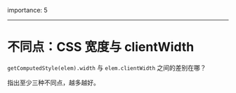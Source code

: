 importance: 5

---

# 不同点：CSS 宽度与 clientWidth

 `getComputedStyle(elem).width` 与 `elem.clientWidth` 之间的差别在哪？

指出至少三种不同点，越多越好。
